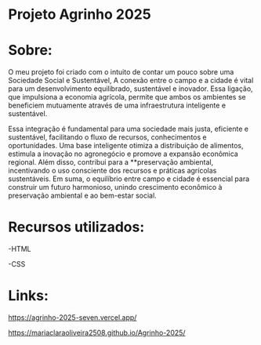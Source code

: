 # Projeto Agrinho 2025
# Sobre: 
O meu projeto foi criado com o intuito de contar um pouco sobre uma Sociedade Social e Sustentável, A conexão entre o campo e a cidade é vital para um desenvolvimento equilibrado, sustentável e inovador. Essa ligação, que impulsiona a economia agrícola, permite que ambos os ambientes se beneficiem mutuamente através de uma infraestrutura inteligente e sustentável.

Essa integração é fundamental para uma sociedade mais justa, eficiente e sustentável, facilitando o fluxo de recursos, conhecimentos e oportunidades. Uma base inteligente otimiza a distribuição de alimentos, estimula a inovação no agronegócio e promove a expansão econômica regional. Além disso, contribui para a **preservação ambiental, incentivando o uso consciente dos recursos e práticas agrícolas sustentáveis. Em suma, o equilíbrio entre campo e cidade é essencial para construir um futuro harmonioso, unindo crescimento econômico à preservação ambiental e ao bem-estar social.

# Recursos utilizados:
-HTML

-CSS

# Links: 
https://agrinho-2025-seven.vercel.app/

https://mariaclaraoliveira2508.github.io/Agrinho-2025/
